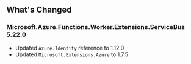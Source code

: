## What's Changed

<!-- Please add your release notes in the following format:
- My change description (#PR/#issue)
-->

### Microsoft.Azure.Functions.Worker.Extensions.ServiceBus 5.22.0

- Updated `Azure.Identity` reference to 1.12.0
- Updated `Microsoft.Extensions.Azure` to 1.7.5